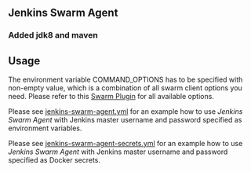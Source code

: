 Jenkins Swarm Agent
-------------------

### Added jdk8 and maven

Usage
-----

The environment variable COMMAND_OPTIONS has to be specified with non-empty value, which is a combination of all swarm client options you need. Please refer to this [Swarm Plugin](https://wiki.jenkins-ci.org/display/JENKINS/Swarm+Plugin) for all available options.

Please see [jenkins-swarm-agent.yml](https://github.com/vfarcic/docker-flow-stacks/tree/master/jenkins#jenkins-swarm-agentyml) for an example how to use *Jenkins Swarm Agent* with Jenkins master username and password specified as environment variables.

Please see [jenkins-swarm-agent-secrets.yml](https://github.com/vfarcic/docker-flow-stacks/tree/master/jenkins#jenkins-swarm-agent-secretsyml) for an example how to use *Jenkins Swarm Agent* with Jenkins master username and password specified as Docker secrets.
